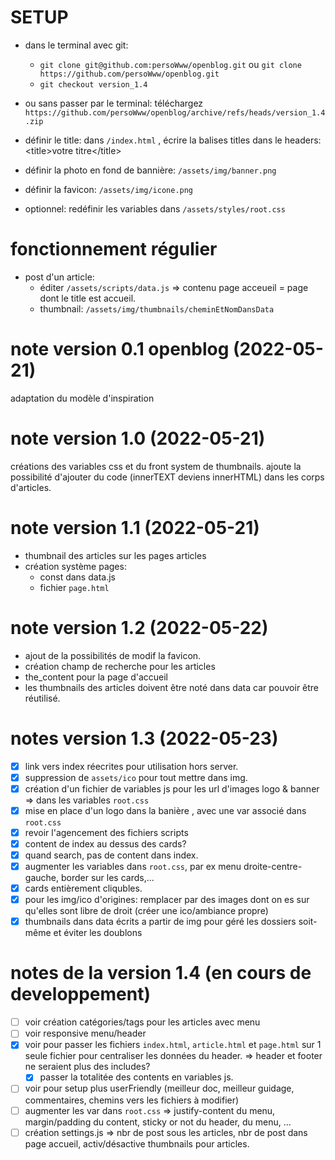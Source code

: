 
# SETUP

 - dans le terminal avec git:
    - `git clone git@github.com:persoWww/openblog.git` ou `git clone https://github.com/persoWww/openblog.git`
    - `git checkout version_1.4`
 - ou sans passer par le terminal: téléchargez `https://github.com/persoWww/openblog/archive/refs/heads/version_1.4.zip`

 - définir le title: dans `/index.html` , écrire la balises titles dans le headers: &lt;title&gt;votre titre&lt;/title&gt;
 - définir la photo en fond de bannière: `/assets/img/banner.png`
 - définir la favicon: `/assets/img/icone.png`
 - optionnel: redéfinir les variables dans `/assets/styles/root.css`

 # fonctionnement régulier

  - post d'un article: 
     - éditer `/assets/scripts/data.js` => contenu page acceueil = page dont le title est accueil.
     - thumbnail: `/assets/img/thumbnails/cheminEtNomDansData`

# note version 0.1 openblog (2022-05-21)
adaptation du modèle d'inspiration

# note version 1.0 (2022-05-21)
créations des variables css et du front system de thumbnails. ajoute la possibilité d'ajouter du code (innerTEXT deviens innerHTML) dans les corps d'articles.

# note version 1.1 (2022-05-21)
 - thumbnail des articles sur les pages articles
 - création système pages:
    - const dans data.js
    - fichier `page.html`

# note version 1.2 (2022-05-22)
 - ajout de la possibilités de modif la favicon.
 - création champ de recherche pour les articles
 - the_content pour la page d'accueil
 - les thumbnails des articles doivent être noté dans data car pouvoir être réutilisé.

 # notes version 1.3 (2022-05-23)
 - [x] link vers index réecrites pour utilisation hors server.
 - [x] suppression de `assets/ico` pour tout mettre dans img.
 - [x] création d'un fichier de variables js pour les url d'images logo & banner => dans les variables `root.css`
 - [x] mise en place d'un logo dans la banière , avec une var associé dans `root.css`
 - [x] revoir l'agencement des fichiers scripts
 - [x] content de index au dessus des cards?
 - [x] quand search, pas de content dans index.
 - [x] augmenter les variables dans `root.css`, par ex menu droite-centre-gauche, border sur les cards,...
 - [x] cards entièrement cliqubles.
 - [x] pour les img/ico d'origines: remplacer par des images dont on es sur qu'elles sont libre de droit (créer une ico/ambiance propre)
 - [x] thumbnails dans data écrits a partir de img pour géré les dossiers soit-même et éviter les doublons

 # notes de la version 1.4 (en cours de developpement)
 - [ ] voir création catégories/tags pour les articles avec menu
 - [ ] voir responsive menu/header
 - [x] voir pour passer les fichiers `index.html`, `article.html` et `page.html` sur 1 seule fichier pour centraliser les données du header. => header et footer ne seraient plus des includes?
    - [x] passer la totalitée des contents en variables js.
 - [ ] voir pour setup plus userFriendly (meilleur doc, meilleur guidage, commentaires, chemins vers les fichiers à modifier)
 - [ ] augmenter les var dans `root.css` => justify-content du menu, margin/padding du content, sticky or not du header, du menu, ...
 - [ ] création settings.js => nbr de post sous les articles, nbr de post dans page accueil, activ/désactive thumbnails pour articles.